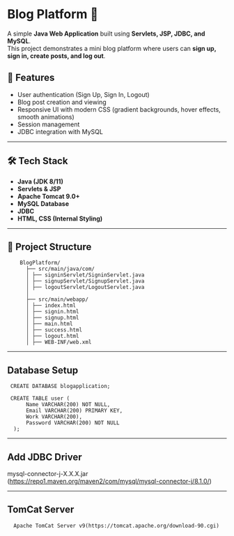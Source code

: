 # Blog Platform 📝  

A simple **Java Web Application** built using **Servlets, JSP, JDBC, and MySQL**.  
This project demonstrates a mini blog platform where users can **sign up, sign in, create posts, and log out**.

## 🚀 Features
- User authentication (Sign Up, Sign In, Logout)  
- Blog post creation and viewing  
- Responsive UI with modern CSS (gradient backgrounds, hover effects, smooth animations)  
- Session management  
- JDBC integration with MySQL  

---

## 🛠️ Tech Stack
- **Java (JDK 8/11)**  
- **Servlets & JSP**  
- **Apache Tomcat 9.0+**  
- **MySQL Database**  
- **JDBC**  
- **HTML, CSS (Internal Styling)**  

---

## 📂 Project Structure

        BlogPlatform/
          ├── src/main/java/com/
          │ ├── signinServlet/SigninServlet.java
          │ ├── signupServlet/SignupServlet.java
          │ ├── logoutServlet/LogoutServlet.java
          │
          ├── src/main/webapp/
          │ ├── index.html
          │ ├── signin.html
          │ ├── signup.html
          │ ├── main.html
          │ ├── success.html
          │ ├── logout.html
          │ ├── WEB-INF/web.xml

---

## Database Setup

     CREATE DATABASE blogapplication;

     CREATE TABLE user (
          Name VARCHAR(200) NOT NULL,
          Email VARCHAR(200) PRIMARY KEY,
          Work VARCHAR(200),
          Password VARCHAR(200) NOT NULL
      );

---

## Add JDBC Driver
   mysql-connector-j-X.X.X.jar (https://repo1.maven.org/maven2/com/mysql/mysql-connector-j/8.1.0/)

---

## TomCat Server

      Apache TomCat Server v9(https://tomcat.apache.org/download-90.cgi)



        
